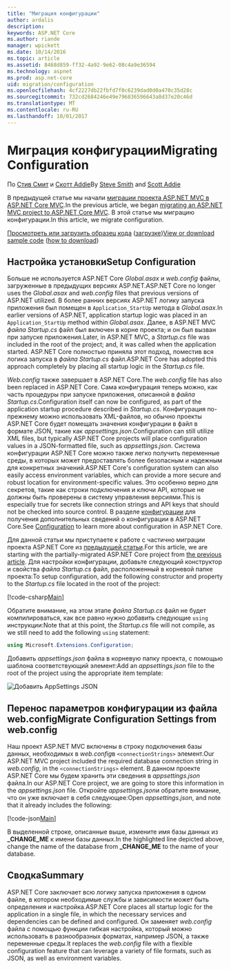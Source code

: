 ```yaml
---
title: "Миграция конфигурации"
author: ardalis
description: 
keywords: ASP.NET Core
ms.author: riande
manager: wpickett
ms.date: 10/14/2016
ms.topic: article
ms.assetid: 8468d859-ff32-4a92-9e62-08c4a9e36594
ms.technology: aspnet
ms.prod: asp.net-core
uid: migration/configuration
ms.openlocfilehash: 4cf2227db22fbfd7f0c6239dad0d0a470c35d28c
ms.sourcegitcommit: 732cd2684246e49e796836596643a8d37e20c46d
ms.translationtype: MT
ms.contentlocale: ru-RU
ms.lasthandoff: 10/01/2017
---
```

# <a name="migrating-configuration"></a><span data-ttu-id="44e76-103">Миграция конфигурации</span><span class="sxs-lookup"><span data-stu-id="44e76-103">Migrating Configuration</span></span>

<span data-ttu-id="44e76-104">По [Стив Смит](https://ardalis.com/) и [Скотт Addie](https://scottaddie.com)</span><span class="sxs-lookup"><span data-stu-id="44e76-104">By [Steve Smith](https://ardalis.com/) and [Scott Addie](https://scottaddie.com)</span></span>

<span data-ttu-id="44e76-105">В предыдущей статье мы начали [миграции проекта ASP.NET MVC в ASP.NET Core MVC](mvc.md).</span><span class="sxs-lookup"><span data-stu-id="44e76-105">In the previous article, we began [migrating an ASP.NET MVC project to ASP.NET Core MVC](mvc.md).</span></span> <span data-ttu-id="44e76-106">В этой статье мы миграцию конфигурации.</span><span class="sxs-lookup"><span data-stu-id="44e76-106">In this article, we migrate configuration.</span></span>

<span data-ttu-id="44e76-107">[Просмотреть или загрузить образец кода](https://github.com/aspnet/Docs/tree/master/aspnetcore/migration/configuration/samples) ([загрузке](xref:tutorials/index#how-to-download-a-sample))</span><span class="sxs-lookup"><span data-stu-id="44e76-107">[View or download sample code](https://github.com/aspnet/Docs/tree/master/aspnetcore/migration/configuration/samples) ([how to download](xref:tutorials/index#how-to-download-a-sample))</span></span>

## <a name="setup-configuration"></a><span data-ttu-id="44e76-108">Настройка установки</span><span class="sxs-lookup"><span data-stu-id="44e76-108">Setup Configuration</span></span>

<span data-ttu-id="44e76-109">Больше не используется ASP.NET Core *Global.asax* и *web.config* файлы, загруженные в предыдущих версиях ASP.NET.</span><span class="sxs-lookup"><span data-stu-id="44e76-109">ASP.NET Core no longer uses the *Global.asax* and *web.config* files that previous versions of ASP.NET utilized.</span></span> <span data-ttu-id="44e76-110">В более ранних версиях ASP.NET логику запуска приложения был помещен в `Application_StartUp` метода в *Global.asax*.</span><span class="sxs-lookup"><span data-stu-id="44e76-110">In earlier versions of ASP.NET, application startup logic was placed in an `Application_StartUp` method within *Global.asax*.</span></span> <span data-ttu-id="44e76-111">Далее, в ASP.NET MVC *файла Startup.cs* файл был включен в корне проекта; и он был вызван при запуске приложения.</span><span class="sxs-lookup"><span data-stu-id="44e76-111">Later, in ASP.NET MVC, a *Startup.cs* file was included in the root of the project; and, it was called when the application started.</span></span> <span data-ttu-id="44e76-112">ASP.NET Core полностью приняла этот подход, поместив вся логика запуска в *файла Startup.cs* файл.</span><span class="sxs-lookup"><span data-stu-id="44e76-112">ASP.NET Core has adopted this approach completely by placing all startup logic in the *Startup.cs* file.</span></span>

<span data-ttu-id="44e76-113">*Web.config* также завершает в ASP.NET Core.</span><span class="sxs-lookup"><span data-stu-id="44e76-113">The *web.config* file has also been replaced in ASP.NET Core.</span></span> <span data-ttu-id="44e76-114">Сама конфигурация теперь можно, как часть процедуры при запуске приложения, описанной в *файла Startup.cs*.</span><span class="sxs-lookup"><span data-stu-id="44e76-114">Configuration itself can now be configured, as part of the application startup procedure described in *Startup.cs*.</span></span> <span data-ttu-id="44e76-115">Конфигурация по-прежнему можно использовать XML-файлов, но обычно проекты ASP.NET Core будет помещать значения конфигурации в файл в формате JSON, такие как *appsettings.json*.</span><span class="sxs-lookup"><span data-stu-id="44e76-115">Configuration can still utilize XML files, but typically ASP.NET Core projects will place configuration values in a JSON-formatted file, such as *appsettings.json*.</span></span> <span data-ttu-id="44e76-116">Система конфигурации ASP.NET Core можно также легко получить переменные среды, в которых может предоставлять более безопасным и надежным для конкретных значений.</span><span class="sxs-lookup"><span data-stu-id="44e76-116">ASP.NET Core's configuration system can also easily access environment variables, which can provide a more secure and robust location for environment-specific values.</span></span> <span data-ttu-id="44e76-117">Это особенно верно для секретов, такие как строки подключения и ключи API, которые не должны быть проверены в систему управления версиями.</span><span class="sxs-lookup"><span data-stu-id="44e76-117">This is especially true for secrets like connection strings and API keys that should not be checked into source control.</span></span> <span data-ttu-id="44e76-118">В разделе [конфигурации](../fundamentals/configuration.md) для получения дополнительных сведений о конфигурации в ASP.NET Core.</span><span class="sxs-lookup"><span data-stu-id="44e76-118">See [Configuration](../fundamentals/configuration.md) to learn more about configuration in ASP.NET Core.</span></span>

<span data-ttu-id="44e76-119">Для данной статьи мы приступаете к работе с частично миграции проекта ASP.NET Core из [предыдущей статьи](mvc.md).</span><span class="sxs-lookup"><span data-stu-id="44e76-119">For this article, we are starting with the partially-migrated ASP.NET Core project from [the previous article](mvc.md).</span></span> <span data-ttu-id="44e76-120">Для настройки конфигурации, добавьте следующий конструктор и свойства *файла Startup.cs* файл, расположенный в корневой папке проекта:</span><span class="sxs-lookup"><span data-stu-id="44e76-120">To setup configuration, add the following constructor and property to the *Startup.cs* file located in the root of the project:</span></span>

[!code-csharp[Main](configuration/samples/WebApp1/src/WebApp1/Startup.cs?range=11-21)]

<span data-ttu-id="44e76-121">Обратите внимание, на этом этапе *файла Startup.cs* файл не будет компилироваться, как все равно нужно добавить следующие `using` инструкции:</span><span class="sxs-lookup"><span data-stu-id="44e76-121">Note that at this point, the *Startup.cs* file will not compile, as we still need to add the following `using` statement:</span></span>

```csharp
using Microsoft.Extensions.Configuration;
```

<span data-ttu-id="44e76-122">Добавить *appsettings.json* файла в корневую папку проекта, с помощью шаблона соответствующий элемент:</span><span class="sxs-lookup"><span data-stu-id="44e76-122">Add an *appsettings.json* file to the root of the project using the appropriate item template:</span></span>

![Добавить AppSettings JSON](configuration/_static/add-appsettings-json.png)

## <a name="migrate-configuration-settings-from-webconfig"></a><span data-ttu-id="44e76-124">Перенос параметров конфигурации из файла web.config</span><span class="sxs-lookup"><span data-stu-id="44e76-124">Migrate Configuration Settings from web.config</span></span>

<span data-ttu-id="44e76-125">Наш проект ASP.NET MVC включены в строку подключения базы данных, необходимых в *web.config*в `<connectionStrings>` элемент.</span><span class="sxs-lookup"><span data-stu-id="44e76-125">Our ASP.NET MVC project included the required database connection string in *web.config*, in the `<connectionStrings>` element.</span></span> <span data-ttu-id="44e76-126">В данном проекте ASP.NET Core мы будем хранить эти сведения в *appsettings.json* файла.</span><span class="sxs-lookup"><span data-stu-id="44e76-126">In our ASP.NET Core project, we are going to store this information in the *appsettings.json* file.</span></span> <span data-ttu-id="44e76-127">Откройте *appsettings.json*и обратите внимание, что он уже включает в себя следующее:</span><span class="sxs-lookup"><span data-stu-id="44e76-127">Open *appsettings.json*, and note that it already includes the following:</span></span>

[!code-json[Main](../migration/configuration/samples/WebApp1/src/WebApp1/appsettings.json?highlight=4)]


<span data-ttu-id="44e76-128">В выделенной строке, описанные выше, измените имя базы данных из **_CHANGE_ME** к имени базы данных.</span><span class="sxs-lookup"><span data-stu-id="44e76-128">In the highlighted line depicted above, change the name of the database from **_CHANGE_ME** to the name of your database.</span></span>

## <a name="summary"></a><span data-ttu-id="44e76-129">Сводка</span><span class="sxs-lookup"><span data-stu-id="44e76-129">Summary</span></span>

<span data-ttu-id="44e76-130">ASP.NET Core заключает всю логику запуска приложения в одном файле, в котором необходимые службы и зависимости может быть определения и настройка.</span><span class="sxs-lookup"><span data-stu-id="44e76-130">ASP.NET Core places all startup logic for the application in a single file, in which the necessary services and dependencies can be defined and configured.</span></span> <span data-ttu-id="44e76-131">Он заменяет *web.config* файла с помощью функции гибкая настройка, который можно использовать в разнообразных форматах, например JSON, а также переменные среды.</span><span class="sxs-lookup"><span data-stu-id="44e76-131">It replaces the *web.config* file with a flexible configuration feature that can leverage a variety of file formats, such as JSON, as well as environment variables.</span></span>
